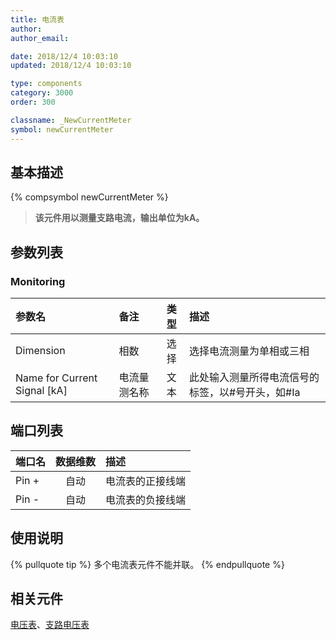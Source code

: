 ```yaml
---
title: 电流表
author: 
author_email:

date: 2018/12/4 10:03:10
updated: 2018/12/4 10:03:10

type: components
category: 3000
order: 300

classname: _NewCurrentMeter
symbol: newCurrentMeter
---
```

## 基本描述
{% compsymbol newCurrentMeter %}

> **该元件用以测量支路电流，输出单位为kA。**

## 参数列表
### Monitoring
| 参数名 | 备注 | 类型 | 描述 |
| :--- | :--- | :--: | :--- |
| Dimension | 相数 | 选择 | 选择电流测量为单相或三相 |
| Name for Current Signal \[kA\] | 电流量测名称 | 文本 |  此处输入测量所得电流信号的标签，以#号开头，如#Ia |


## 端口列表

| 端口名 | 数据维数 | 描述 |
| :--- | :--:  | :--- |
| Pin + | 自动 |电流表的正接线端 |
| Pin - | 自动 |电流表的负接线端 |

## 使用说明

{% pullquote tip %}
多个电流表元件不能并联。
{% endpullquote %}


## 相关元件

[电压表](comp_NewVoltageMeter.md)、[支路电压表](comp_NewBranchVoltageMeter.md)
